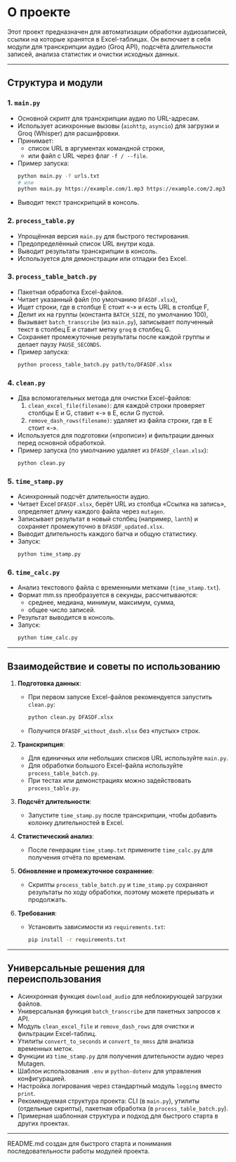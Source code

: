 # О проекте

Этот проект предназначен для автоматизации обработки аудиозаписей, ссылки на которые хранятся в Excel-таблицах. Он включает в себя модули для транскрипции аудио (Groq API), подсчёта длительности записей, анализа статистик и очистки исходных данных.

---

## Структура и модули

### 1. `main.py`
- Основной скрипт для транскрипции аудио по URL-адресам.
- Использует асинхронные вызовы (`aiohttp`, `asyncio`) для загрузки и Groq (Whisper) для расшифровки.
- Принимает:
  - список URL в аргументах командной строки,
  - или файл с URL через флаг `-f / --file`.
- Пример запуска:
  ```bash
  python main.py -f urls.txt
  # или
  python main.py https://example.com/1.mp3 https://example.com/2.mp3
  ```
- Выводит текст транскрипций в консоль.

### 2. `process_table.py`
- Упрощённая версия `main.py` для быстрого тестирования.
- Предопределённый список URL внутри кода.
- Выводит результаты транскрипции в консоль.
- Используется для демонстрации или отладки без Excel.

### 3. `process_table_batch.py`
- Пакетная обработка Excel-файлов.
- Читает указанный файл (по умолчанию `DFASDF.xlsx`),
- Ищет строки, где в столбце E стоит «-» и есть URL в столбце F,
- Делит их на группы (константа `BATCH_SIZE`, по умолчанию 100),
- Вызывает `batch_transcribe` (из `main.py`), записывает полученный текст в столбец E и ставит метку `groq` в столбец G.
- Сохраняет промежуточные результаты после каждой группы и делает паузу `PAUSE_SECONDS`.
- Пример запуска:
  ```bash
  python process_table_batch.py path/to/DFASDF.xlsx
  ```

### 4. `clean.py`
- Два вспомогательных метода для очистки Excel-файлов:
  1. `clean_excel_file(filename)`: для каждой строки проверяет столбцы E и G, ставит «-» в E, если G пустой.
  2. `remove_dash_rows(filename)`: удаляет из файла строки, где в E стоит «-».
- Используется для подготовки («прописи») и фильтрации данных перед основной обработкой.
- Пример запуска (по умолчанию удаляет из `DFASDF_clean.xlsx`):
  ```bash
  python clean.py
  ```

### 5. `time_stamp.py`
- Асинхронный подсчёт длительности аудио.
- Читает Excel `DFASDF.xlsx`, берёт URL из столбца «Ссылка на запись», определяет длину каждого файла через `mutagen`.
- Записывает результат в новый столбец (например, `lanth`) и сохраняет промежуточно в `DFASDF_updated.xlsx`.
- Выводит длительность каждого батча и общую статистику.
- Запуск:
  ```bash
  python time_stamp.py
  ```

### 6. `time_calc.py`
- Анализ текстового файла с временными метками (`time_stamp.txt`).
- Формат mm.ss преобразуется в секунды, рассчитываются:
  - среднее, медиана, минимум, максимум, сумма,
  - общее число записей.
- Результат выводится в консоль.
- Запуск:
  ```bash
  python time_calc.py
  ```

---

## Взаимодействие и советы по использованию

1. **Подготовка данных**:
   - При первом запуске Excel-файлов рекомендуется запустить `clean.py`:
     ```bash
     python clean.py DFASDF.xlsx
     ```
   - Получится `DFASDF_without_dash.xlsx` без «пустых» строк.

2. **Транскрипция**:
   - Для единичных или небольших списков URL используйте `main.py`.
   - Для обработки большого Excel-файла используйте `process_table_batch.py`.
   - При тестах или демонстрациях можно задействовать `process_table.py`.

3. **Подсчёт длительности**:
   - Запустите `time_stamp.py` после транскрипции, чтобы добавить колонку длительностей в Excel.

4. **Статистический анализ**:
   - После генерации `time_stamp.txt` примените `time_calc.py` для получения отчёта по временам.

5. **Обновление и промежуточное сохранение**:
   - Скрипты `process_table_batch.py` и `time_stamp.py` сохраняют результаты по ходу обработки, поэтому можете прерывать и продолжать.

6. **Требования**:
   - Установить зависимости из `requirements.txt`:
     ```bash
     pip install -r requirements.txt
     ```

---

## Универсальные решения для переиспользования

- Асинхронная функция `download_audio` для неблокирующей загрузки файлов.
- Универсальная функция `batch_transcribe` для пакетных запросов к API.
- Модуль `clean_excel_file` и `remove_dash_rows` для очистки и фильтрации Excel-таблиц.
- Утилиты `convert_to_seconds` и `convert_to_mmss` для анализа временных меток.
- Функции из `time_stamp.py` для получения длительности аудио через Mutagen.
- Шаблон использования `.env` и `python-dotenv` для управления конфигурацией.
- Настройка логирования через стандартный модуль `logging` вместо `print`.
- Рекомендуемая структура проекта: CLI (в `main.py`), утилиты (отдельные скрипты), пакетная обработка (в `process_table_batch.py`).
- Примерная шаблонная структура и подход для быстрого старта в других проектах.

---

README.md создан для быстрого старта и понимания последовательности работы модулей проекта. 